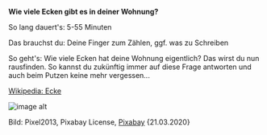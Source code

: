 **Wie viele Ecken gibt es in deiner Wohnung?**

So lang dauert's: 5-55 Minuten 

Das brauchst du: Deine Finger zum Zählen, ggf. was zu Schreiben

So geht's: Wie viele Ecken hat deine Wohnung eigentlich? Das wirst du nun rausfinden. So kannst du zukünftig immer auf diese Frage antworten und auch beim Putzen keine mehr vergessen...

[Wikipedia: Ecke](https://de.wikipedia.org/wiki/Ecke)

![image alt](https://cdn.pixabay.com/photo/2018/06/12/20/17/football-3471402_1280.jpg)

Bild: Pixel2013, Pixabay License, [Pixabay](https://pixabay.com/photos/football-soccer-corner-ball-sport-3471402/) {21.03.2020} 
